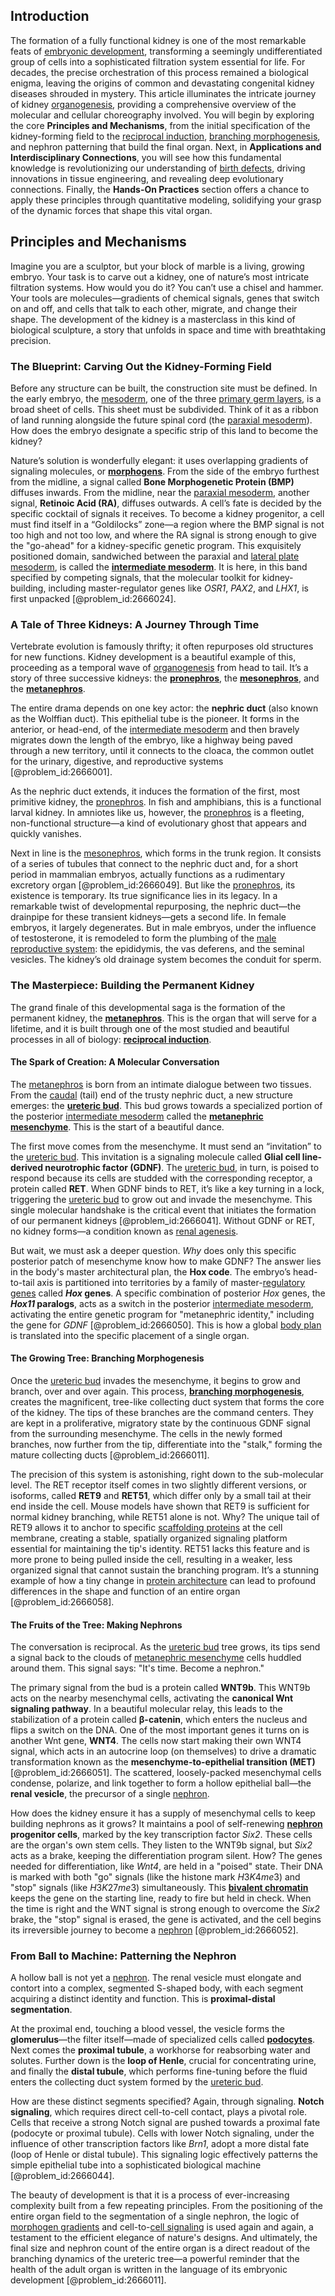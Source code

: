 ## Introduction
The formation of a fully functional kidney is one of the most remarkable feats of [embryonic development](@article_id:140153), transforming a seemingly undifferentiated group of cells into a sophisticated filtration system essential for life. For decades, the precise orchestration of this process remained a biological enigma, leaving the origins of common and devastating congenital kidney diseases shrouded in mystery. This article illuminates the intricate journey of kidney [organogenesis](@article_id:144661), providing a comprehensive overview of the molecular and cellular choreography involved. You will begin by exploring the core **Principles and Mechanisms**, from the initial specification of the kidney-forming field to the [reciprocal induction](@article_id:184387), [branching morphogenesis](@article_id:263653), and nephron patterning that build the final organ. Next, in **Applications and Interdisciplinary Connections**, you will see how this fundamental knowledge is revolutionizing our understanding of [birth defects](@article_id:266391), driving innovations in tissue engineering, and revealing deep evolutionary connections. Finally, the **Hands-On Practices** section offers a chance to apply these principles through quantitative modeling, solidifying your grasp of the dynamic forces that shape this vital organ.

## Principles and Mechanisms

Imagine you are a sculptor, but your block of marble is a living, growing embryo. Your task is to carve out a kidney, one of nature’s most intricate filtration systems. How would you do it? You can’t use a chisel and hammer. Your tools are molecules—gradients of chemical signals, genes that switch on and off, and cells that talk to each other, migrate, and change their shape. The development of the kidney is a masterclass in this kind of biological sculpture, a story that unfolds in space and time with breathtaking precision.

### The Blueprint: Carving Out the Kidney-Forming Field

Before any structure can be built, the construction site must be defined. In the early embryo, the [mesoderm](@article_id:141185), one of the three [primary germ layers](@article_id:268824), is a broad sheet of cells. This sheet must be subdivided. Think of it as a ribbon of land running alongside the future spinal cord (the [paraxial mesoderm](@article_id:203095)). How does the embryo designate a specific strip of this land to become the kidney?

Nature’s solution is wonderfully elegant: it uses overlapping gradients of signaling molecules, or **[morphogens](@article_id:148619)**. From the side of the embryo furthest from the midline, a signal called **Bone Morphogenetic Protein (BMP)** diffuses inwards. From the midline, near the [paraxial mesoderm](@article_id:203095), another signal, **Retinoic Acid (RA)**, diffuses outwards. A cell’s fate is decided by the specific cocktail of signals it receives. To become a kidney progenitor, a cell must find itself in a “Goldilocks” zone—a region where the BMP signal is not too high and not too low, and where the RA signal is strong enough to give the "go-ahead" for a kidney-specific genetic program. This exquisitely positioned domain, sandwiched between the paraxial and [lateral plate mesoderm](@article_id:261351), is called the **[intermediate mesoderm](@article_id:275988)**. It is here, in this band specified by competing signals, that the molecular toolkit for kidney-building, including master-regulator genes like *OSR1*, *PAX2*, and *LHX1*, is first unpacked [@problem_id:2666024].

### A Tale of Three Kidneys: A Journey Through Time

Vertebrate evolution is famously thrifty; it often repurposes old structures for new functions. Kidney development is a beautiful example of this, proceeding as a temporal wave of [organogenesis](@article_id:144661) from head to tail. It’s a story of three successive kidneys: the **[pronephros](@article_id:269921)**, the **[mesonephros](@article_id:262839)**, and the **[metanephros](@article_id:268704)**.

The entire drama depends on one key actor: the **nephric duct** (also known as the Wolffian duct). This epithelial tube is the pioneer. It forms in the anterior, or head-end, of the [intermediate mesoderm](@article_id:275988) and then bravely migrates down the length of the embryo, like a highway being paved through a new territory, until it connects to the cloaca, the common outlet for the urinary, digestive, and reproductive systems [@problem_id:2666001].

As the nephric duct extends, it induces the formation of the first, most primitive kidney, the [pronephros](@article_id:269921). In fish and amphibians, this is a functional larval kidney. In amniotes like us, however, the [pronephros](@article_id:269921) is a fleeting, non-functional structure—a kind of evolutionary ghost that appears and quickly vanishes.

Next in line is the [mesonephros](@article_id:262839), which forms in the trunk region. It consists of a series of tubules that connect to the nephric duct and, for a short period in mammalian embryos, actually functions as a rudimentary excretory organ [@problem_id:2666049]. But like the [pronephros](@article_id:269921), its existence is temporary. Its true significance lies in its legacy. In a remarkable twist of developmental repurposing, the nephric duct—the drainpipe for these transient kidneys—gets a second life. In female embryos, it largely degenerates. But in male embryos, under the influence of testosterone, it is remodeled to form the plumbing of the [male reproductive system](@article_id:156202): the epididymis, the vas deferens, and the seminal vesicles. The kidney’s old drainage system becomes the conduit for sperm.

### The Masterpiece: Building the Permanent Kidney

The grand finale of this developmental saga is the formation of the permanent kidney, the **[metanephros](@article_id:268704)**. This is the organ that will serve for a lifetime, and it is built through one of the most studied and beautiful processes in all of biology: **[reciprocal induction](@article_id:184387)**.

#### The Spark of Creation: A Molecular Conversation

The [metanephros](@article_id:268704) is born from an intimate dialogue between two tissues. From the [caudal](@article_id:272698) (tail) end of the trusty nephric duct, a new structure emerges: the **[ureteric bud](@article_id:190720)**. This bud grows towards a specialized portion of the posterior [intermediate mesoderm](@article_id:275988) called the **[metanephric mesenchyme](@article_id:192389)**. This is the start of a beautiful dance.

The first move comes from the mesenchyme. It must send an “invitation” to the [ureteric bud](@article_id:190720). This invitation is a signaling molecule called **Glial cell line-derived neurotrophic factor (GDNF)**. The [ureteric bud](@article_id:190720), in turn, is poised to respond because its cells are studded with the corresponding receptor, a protein called **RET**. When GDNF binds to RET, it’s like a key turning in a lock, triggering the [ureteric bud](@article_id:190720) to grow out and invade the mesenchyme. This single molecular handshake is the critical event that initiates the formation of our permanent kidneys [@problem_id:2666041]. Without GDNF or RET, no kidney forms—a condition known as [renal agenesis](@article_id:261120).

But wait, we must ask a deeper question. *Why* does only this specific posterior patch of mesenchyme know how to make GDNF? The answer lies in the body's master architectural plan, the **Hox code**. The embryo’s head-to-tail axis is partitioned into territories by a family of master-[regulatory genes](@article_id:198801) called ***Hox* genes**. A specific combination of posterior *Hox* genes, the ***Hox11* paralogs**, acts as a switch in the posterior [intermediate mesoderm](@article_id:275988), activating the entire genetic program for "metanephric identity," including the gene for *GDNF* [@problem_id:2666050]. This is how a global [body plan](@article_id:136976) is translated into the specific placement of a single organ.

#### The Growing Tree: Branching Morphogenesis

Once the [ureteric bud](@article_id:190720) invades the mesenchyme, it begins to grow and branch, over and over again. This process, **[branching morphogenesis](@article_id:263653)**, creates the magnificent, tree-like collecting duct system that forms the core of the kidney. The tips of these branches are the command centers. They are kept in a proliferative, migratory state by the continuous GDNF signal from the surrounding mesenchyme. The cells in the newly formed branches, now further from the tip, differentiate into the "stalk," forming the mature collecting ducts [@problem_id:2666011].

The precision of this system is astonishing, right down to the sub-molecular level. The RET receptor itself comes in two slightly different versions, or isoforms, called **RET9** and **RET51**, which differ only by a small tail at their end inside the cell. Mouse models have shown that RET9 is sufficient for normal kidney branching, while RET51 alone is not. Why? The unique tail of RET9 allows it to anchor to specific [scaffolding proteins](@article_id:169360) at the cell membrane, creating a stable, spatially organized signaling platform essential for maintaining the tip's identity. RET51 lacks this feature and is more prone to being pulled inside the cell, resulting in a weaker, less organized signal that cannot sustain the branching program. It’s a stunning example of how a tiny change in [protein architecture](@article_id:196182) can lead to profound differences in the shape and function of an entire organ [@problem_id:2666058].

#### The Fruits of the Tree: Making Nephrons

The conversation is reciprocal. As the [ureteric bud](@article_id:190720) tree grows, its tips send a signal back to the clouds of [metanephric mesenchyme](@article_id:192389) cells huddled around them. This signal says: "It's time. Become a nephron."

The primary signal from the bud is a protein called **WNT9b**. This WNT9b acts on the nearby mesenchymal cells, activating the **canonical Wnt signaling pathway**. In a beautiful molecular relay, this leads to the stabilization of a protein called **β-catenin**, which enters the nucleus and flips a switch on the DNA. One of the most important genes it turns on is another Wnt gene, **WNT4**. The cells now start making their own WNT4 signal, which acts in an autocrine loop (on themselves) to drive a dramatic transformation known as the **mesenchyme-to-epithelial transition (MET)** [@problem_id:2666051]. The scattered, loosely-packed mesenchymal cells condense, polarize, and link together to form a hollow epithelial ball—the **renal vesicle**, the precursor of a single [nephron](@article_id:149745).

How does the kidney ensure it has a supply of mesenchymal cells to keep building nephrons as it grows? It maintains a pool of self-renewing **[nephron](@article_id:149745) progenitor cells**, marked by the key transcription factor *Six2*. These cells are the organ's own stem cells. They listen to the WNT9b signal, but *Six2* acts as a brake, keeping the differentiation program silent. How? The genes needed for differentiation, like *Wnt4*, are held in a "poised" state. Their DNA is marked with both "go" signals (like the histone mark $H3K4me3$) and "stop" signals (like $H3K27me3$) simultaneously. This **[bivalent chromatin](@article_id:262683)** keeps the gene on the starting line, ready to fire but held in check. When the time is right and the WNT signal is strong enough to overcome the *Six2* brake, the "stop" signal is erased, the gene is activated, and the cell begins its irreversible journey to become a [nephron](@article_id:149745) [@problem_id:2666052].

### From Ball to Machine: Patterning the Nephron

A hollow ball is not yet a [nephron](@article_id:149745). The renal vesicle must elongate and contort into a complex, segmented S-shaped body, with each segment acquiring a distinct identity and function. This is **proximal-distal segmentation**.

At the proximal end, touching a blood vessel, the vesicle forms the **glomerulus**—the filter itself—made of specialized cells called **[podocytes](@article_id:163817)**. Next comes the **proximal tubule**, a workhorse for reabsorbing water and solutes. Further down is the **loop of Henle**, crucial for concentrating urine, and finally the **distal tubule**, which performs fine-tuning before the fluid enters the collecting duct system formed by the [ureteric bud](@article_id:190720).

How are these distinct segments specified? Again, through signaling. **Notch signaling**, which requires direct cell-to-cell contact, plays a pivotal role. Cells that receive a strong Notch signal are pushed towards a proximal fate (podocyte or proximal tubule). Cells with lower Notch signaling, under the influence of other transcription factors like *Brn1*, adopt a more distal fate (loop of Henle or distal tubule). This signaling logic effectively patterns the simple epithelial tube into a sophisticated biological machine [@problem_id:2666044].

The beauty of development is that it is a process of ever-increasing complexity built from a few repeating principles. From the positioning of the entire organ field to the segmentation of a single nephron, the logic of [morphogen gradients](@article_id:153643) and cell-to-[cell signaling](@article_id:140579) is used again and again, a testament to the efficient elegance of nature's designs. And ultimately, the final size and nephron count of the entire organ is a direct readout of the branching dynamics of the ureteric tree—a powerful reminder that the health of the adult organ is written in the language of its embryonic development [@problem_id:2666011].